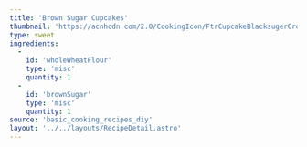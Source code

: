 ```yaml
---
title: 'Brown Sugar Cupcakes'
thumbnail: 'https://acnhcdn.com/2.0/CookingIcon/FtrCupcakeBlacksugerCropped.png'
type: sweet
ingredients:
  -
    id: 'wholeWheatFlour'
    type: 'misc'
    quantity: 1
  -
    id: 'brownSugar'
    type: 'misc'
    quantity: 1
source: 'basic_cooking_recipes_diy'
layout: '../../layouts/RecipeDetail.astro'
---
```

